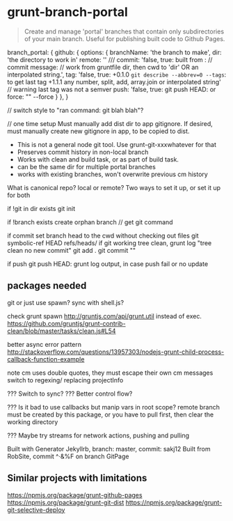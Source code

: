 # grunt-branch-portal

> Create and manage 'portal' branches that contain only subdirectories of your main branch. Useful for publishing built code to Github Pages.


branch_portal: {
  github: {
    options: {
      branchName: 'the branch to make',
      dir: 'the directory to work in'
      remote: ''
      ///
      commit: 'false,
        true: built from <packageName> <appbranchname>:<appcommit>
          // <packageName> commit message: <appcommitmsg>
          // work from gruntfile dir, then cwd to 'dir'
        OR an interpolated string.',
      tag: 'false,
        true: +0.1.0
        `git describe --abbrev=0 --tags`: to get last tag
        +1.1.1 any number, split, add, array.join
        or interpolated string'
        // warning last tag was not a semver
      push: 'false,
        true: git push <remote> HEAD:<branch>
        or force: "" --force
    }
  },
}


// switch style to "ran command: git blah blah"?

// one time setup
Must manually add dist dir to app gitignore.
If desired, must manually create new gitignore in app, to be copied to dist.

- This is not a general node git tool. Use grunt-git-xxxwhatever for that
- Preserves commit history in non-local branch
- Works with clean and build task, or as part of build task. 
- can be the same dir for multiple portal branches
- works with existing branches, won't overwrite previous cm history 

What is canonical repo? local or remote? Two ways to set it up, or set it up for both


<!-- if main repo gitignore exists
  if !main repo gitignore contains dir /// Should be automatic or manual? 
    node add gitignore to main repo gitignore 
    ^^ this should be done manually -->

if !git in dir exists
  git init

<!-- if !remote <remoteName>
  git remote add remoteName remoteRepo -->

if !branch exists
  create orphan branch // get git command

if commit
  set branch head to the cwd without checking out files
    git symbolic-ref HEAD refs/heads/<branch>
  if git working tree clean, grunt log "tree clean no new commit"
    git add .
    git commit "<commitMessage>"

if push
  git push <remote> HEAD:<branch>
  grunt log output, in case push fail or no update

## packages needed

git or just use spawn?
sync with shell.js?

check grunt spawn http://gruntjs.com/api/grunt.util instead of exec.
https://github.com/gruntjs/grunt-contrib-clean/blob/master/tasks/clean.js#L54

better async error pattern
http://stackoverflow.com/questions/13957303/nodejs-grunt-child-process-callback-function-example

note cm uses double quotes, they must escape their own cm messages
switch to regexing/ replacing projectInfo

??? Switch to sync?
??? Better control flow?

??? Is it bad to use callbacks but manip vars in root scope?
remote branch must be created by this package, or you have to pull first, then clear the working directory

??? Maybe try streams for network actions, pushing and pulling

Built with Generator Jekyllrb, branch: master, commit: sakj12
Built from RobSite, commit ^·&%F on branch GitPage


## Similar projects with limitations

https://npmjs.org/package/grunt-github-pages
https://npmjs.org/package/grunt-git-dist
https://npmjs.org/package/grunt-git-selective-deploy

